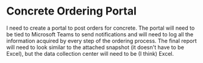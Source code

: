 # Concrete Ordering Portal

I need to create a portal to post orders for concrete. The portal will need to be tied to Microsoft Teams to send notifications and will need to log all the information acquired by every step of the ordering process. The final report will need to look similar to the attached snapshot (it doesn't have to be Excel), but the data collection center will need to be (I think) Excel.
